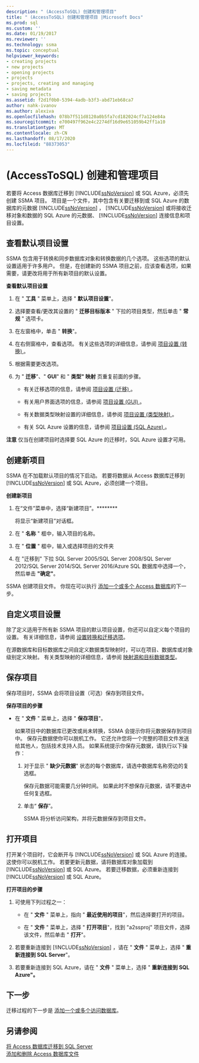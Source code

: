 ```yaml
---
description: " (AccessToSQL) 创建和管理项目"
title: " (AccessToSQL) 创建和管理项目 |Microsoft Docs"
ms.prod: sql
ms.custom: ''
ms.date: 01/19/2017
ms.reviewer: ''
ms.technology: ssma
ms.topic: conceptual
helpviewer_keywords:
- creating projects
- new projects
- opening projects
- projects
- projects, creating and managing
- saving metadata
- saving projects
ms.assetid: f2d1f0b0-5394-4adb-b3f3-abd71eb68ca7
author: nahk-ivanov
ms.author: alexiva
ms.openlocfilehash: 078b7f511d8120a0b5fa7cd182024cf7a124e84a
ms.sourcegitcommit: e700497f962e4c2274df16d9e651059b42ff1a10
ms.translationtype: MT
ms.contentlocale: zh-CN
ms.lasthandoff: 08/17/2020
ms.locfileid: "88373053"
---
```

# <a name="creating-and-managing-projects-accesstosql"></a> (AccessToSQL) 创建和管理项目
若要将 Access 数据库迁移到 [!INCLUDE[ssNoVersion](../../includes/ssnoversion-md.md)] 或 SQL Azure，必须先创建 SSMA 项目。 项目是一个文件，其中包含有关要迁移到或 SQL Azure 的数据库的元数据 [!INCLUDE[ssNoVersion](../../includes/ssnoversion-md.md)] ， [!INCLUDE[ssNoVersion](../../includes/ssnoversion-md.md)] 或将接收迁移对象和数据的 SQL Azure 的元数据、 [!INCLUDE[ssNoVersion](../../includes/ssnoversion-md.md)] 连接信息和项目设置。  
  
## <a name="reviewing-default-project-settings"></a>查看默认项目设置  
SSMA 包含用于转换和同步数据库对象和转换数据的几个选项。 这些选项的默认设置适用于许多用户。 但是，在创建新的 SSMA 项目之前，应该查看选项，如果需要，请更改将用于所有新项目的默认设置。  
  
**查看默认项目设置**  
  
1.  在 " **工具** " 菜单上，选择 " **默认项目设置**"。  
  
2.  选择要查看/更改其设置的 " **迁移目标版本** " 下拉的项目类型，然后单击 " **常规** " 选项卡。  
  
3.  在左窗格中，单击 " **转换**"。  
  
4.  在右侧窗格中，查看选项。 有关这些选项的详细信息，请参阅 [项目设置 (转换) ](https://msdn.microsoft.com/bcebc635-c638-4ddb-924c-b9ccfef86388)。  
  
5.  根据需要更改选项。  
  
6.  为 " **迁移**"、" **GUI**" 和 " **类型" 映射** 页重复前面的步骤。  
  
    -   有关迁移选项的信息，请参阅 [项目设置 (迁移) ](https://msdn.microsoft.com/4caebc9c-8680-4b99-a8fa-89c43161c95d)。  
  
    -   有关用户界面选项的信息，请参阅 [项目设置 (GUI) ](https://msdn.microsoft.com/cf06baf1-8714-48a3-95dc-781f6ca53693)。  
  
    -   有关数据类型映射设置的详细信息，请参阅 [项目设置 (类型映射) ](https://msdn.microsoft.com/b87b9683-abed-4677-8c50-18bdba704655)。  
  
    -   有关 SQL Azure 设置的信息，请参阅 [项目设置 (SQL Azure) ](https://msdn.microsoft.com/bbb8a204-d0e4-4f0b-9709-271feb1f136e)。  
  
**注意** 仅当在创建项目时选择要 SQL Azure 的迁移时，SQL Azure 设置才可用。  
  
## <a name="creating-new-projects"></a>创建新项目  
SSMA 在不加载默认项目的情况下启动。 若要将数据从 Access 数据库迁移到 [!INCLUDE[ssNoVersion](../../includes/ssnoversion-md.md)] 或 SQL Azure，必须创建一个项目。  
  
**创建新项目**  
  
1.  在“文件”菜单中，选择“新建项目”。********  
  
    将显示“新建项目”对话框。  
  
2.  在 " **名称** " 框中，输入项目的名称。  
  
3.  在 " **位置** " 框中，输入或选择项目的文件夹  
  
4.  在 "迁移到" 下拉 SQL Server 2005/SQL Server 2008/SQL Server 2012/SQL Server 2014/SQL Server 2016/Azure SQL 数据库中选择一个，然后单击 **"确定"**。  
  
SSMA 创建项目文件。 你现在可以执行 [添加一个或多个 Access 数据库](adding-and-removing-access-database-files-accesstosql.md)的下一步。  
  
## <a name="customizing-project-settings"></a>自定义项目设置  
除了定义适用于所有新 SSMA 项目的默认项目设置，你还可以自定义每个项目的设置。 有关详细信息，请参阅 [设置转换和迁移选项](setting-conversion-and-migration-options-accesstosql.md)。  
  
在源数据库和目标数据库之间自定义数据类型映射时，可以在项目、数据库或对象级别定义映射。 有关类型映射的详细信息，请参阅 [映射源和目标数据类型](mapping-source-and-target-data-types-accesstosql.md)。  
  
## <a name="saving-projects"></a>保存项目  
保存项目时，SSMA 会将项目设置（可选）保存到项目文件。  
  
**保存项目的步骤**  
  
-   在 " **文件** " 菜单上，选择 " **保存项目**"。  
  
    如果项目中的数据库已更改或尚未转换，SSMA 会提示你将元数据保存到项目中。 保存元数据使你可以脱机工作。 它还允许您将一个完整的项目文件发送给其他人，包括技术支持人员。 如果系统提示你保存元数据，请执行以下操作：  
  
    1.  对于显示 " **缺少元数据**" 状态的每个数据库，请选中数据库名称旁边的复选框。  
  
        保存元数据可能需要几分钟时间。 如果此时不想保存元数据，请不要选中任何复选框。  
  
    2.  单击“ **保存**”。  
  
        SSMA 将分析访问架构，并将元数据保存到项目文件。  
  
## <a name="opening-projects"></a>打开项目  
打开某个项目时，它会断开与 [!INCLUDE[ssNoVersion](../../includes/ssnoversion-md.md)] 或 SQL Azure 的连接。 这使你可以脱机工作。 若要更新元数据，请将数据库对象加载到 [!INCLUDE[ssNoVersion](../../includes/ssnoversion-md.md)] 或 SQL Azure。 若要迁移数据，必须重新连接到 [!INCLUDE[ssNoVersion](../../includes/ssnoversion-md.md)] 或 SQL Azure。  
  
**打开项目的步骤**  
  
1.  可使用下列过程之一：  
  
    -   在 " **文件** " 菜单上，指向 " **最近使用的项目**"，然后选择要打开的项目。  
  
    -   在 " **文件** " 菜单上，选择 " **打开项目**"，找到 "a2ssproj" 项目文件，选择该文件，然后单击 " **打开**"。  
  
2.  若要重新连接到 [!INCLUDE[ssNoVersion](../../includes/ssnoversion-md.md)] ，请在 " **文件** " 菜单上，选择 " **重新连接到 SQL Server**"。  
  
3.  若要重新连接到 SQL Azure，请在 " **文件** " 菜单上，选择 " **重新连接到 SQL Azure"。**  
  
## <a name="next-step"></a>下一步  
迁移过程的下一步是 [添加一个或多个访问数据库](adding-and-removing-access-database-files-accesstosql.md)。  
  
## <a name="see-also"></a>另请参阅  
[将 Access 数据库迁移到 SQL Server](migrating-access-databases-to-sql-server-azure-sql-db-accesstosql.md)  
[添加和删除 Access 数据库文件](adding-and-removing-access-database-files-accesstosql.md)  
  
